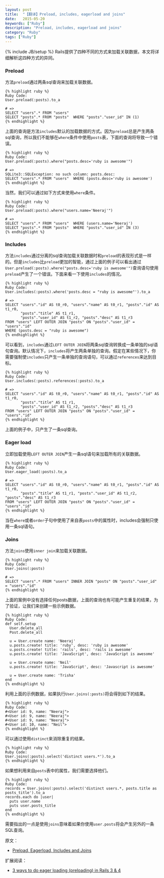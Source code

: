 ```yaml
---
layout: post
title:  "【翻译】Preload, includes, eagerload and joins"
date:   2015-05-20
keywords: ["Ruby"]
description: "Preload, includes, eagerload and joins"
category: "Ruby"
tags: ["Ruby"]
---
```

{% include JB/setup %}
Rails提供了四种不同的方式来加载关联数据，本文将详细解析这四种方式的异同。

### Preload

方法`preload`通过两条sql查询来加载关联数据。

    {% highlight ruby %}
    Ruby Code:
    User.preload(:posts).to_a
    
    # =>
    SELECT "users".* FROM "users"
    SELECT "posts".* FROM "posts"  WHERE "posts"."user_id" IN (1)
    {% endhighlight %}
    
上面的查询是方法`includes`默认的加载数据的方式。因为`preload`总是产生两条sql查询，所以我们不能够在`where`条件中使用`posts`表，下面的查询将导致一个错误。

    {% highlight ruby %}
    Ruby Code:
    User.preload(:posts).where("posts.desc='ruby is awesome'")
    
    # =>
    SQLite3::SQLException: no such column: posts.desc:
    SELECT "users".* FROM "users"  WHERE (posts.desc='ruby is awesome')
    {% endhighlight %}

当然，我们可以通过如下方式来使用`where`条件。

    {% highlight ruby %}
    Ruby Code:
    User.preload(:posts).where("users.name='Neeraj'")
    
    # =>
    SELECT "users".* FROM "users"  WHERE (users.name='Neeraj')
    SELECT "posts".* FROM "posts"  WHERE "posts"."user_id" IN (3)
    {% endhighlight %}

### Includes

方法`includes`通过分离的sql查询加载关联数据时和`preload`的表现形式是一样的。但是`includes`比`preload`更加的智能，通过上面的例子可以看出通过`User.preload(:posts).where("posts.desc='ruby is awesome'")`查询语句使用`preload`产生了一个错误。下面来看一下使用`includes`的情况。

    {% highlight ruby %}
    Ruby Code:
    User.includes(:posts).where('posts.desc = "ruby is awesome"').to_a
    
    # =>
    SELECT "users"."id" AS t0_r0, "users"."name" AS t0_r1, "posts"."id" AS t1_r0,
           "posts"."title" AS t1_r1,
           "posts"."user_id" AS t1_r2, "posts"."desc" AS t1_r3
    FROM "users" LEFT OUTER JOIN "posts" ON "posts"."user_id" = "users"."id"
    WHERE (posts.desc = "ruby is awesome")
    {% endhighlight %}

可以看到，`includes`通过`LEFT OUTER JOIN`将两条sql查询转换成一条单独的sql语句查询。默认情况下，`includes`将产生两条单独的查询。假定在某些情况下，你需要强制使`includes`只产生一条单独的查询语句，可以通过`references`来达到目标。

    {% highlight ruby %}
    Ruby Code:
    User.includes(:posts).references(:posts).to_a
    
    # =>
    SELECT "users"."id" AS t0_r0, "users"."name" AS t0_r1, "posts"."id" AS t1_r0,
           "posts"."title" AS t1_r1,
           "posts"."user_id" AS t1_r2, "posts"."desc" AS t1_r3
    FROM "users" LEFT OUTER JOIN "posts" ON "posts"."user_id" = "users"."id"
    {% endhighlight %}

上面的例子中，只产生了一条sql查询。
### Eager load

立即加载使用`LEFT OUTER JOIN`产生一条sql语句来加载所有的关联数据。

    {% highlight ruby %}
    Ruby Code:
    User.eager_load(:posts).to_a
    
    # =>
    SELECT "users"."id" AS t0_r0, "users"."name" AS t0_r1, "posts"."id" AS t1_r0,
           "posts"."title" AS t1_r1, "posts"."user_id" AS t1_r2, "posts"."desc" AS t1_r3
    FROM "users" LEFT OUTER JOIN "posts" ON "posts"."user_id" = "users"."id"
    {% endhighlight %}

当在`where`或者`order`子句中使用了来自表`posts`中的属性时，includes会强制只使用一条sql语句。

### Joins

方法`joins`使用`inner join`来加载关联数据。

    {% highlight ruby %}
    Ruby Code:
    User.joins(:posts)
    
    # =>
    SELECT "users".* FROM "users" INNER JOIN "posts" ON "posts"."user_id" = "users"."id"
    {% endhighlight %}

上面的案例中没有选择任何posts数据，上面的查询也有可能产生重复的结果，为了验证，让我们来创建一些示例数据。

    {% highlight ruby %}
    Ruby Code:
    def self.setup
      User.delete_all
      Post.delete_all
    
      u = User.create name: 'Neeraj'
      u.posts.create! title: 'ruby', desc: 'ruby is awesome'
      u.posts.create! title: 'rails', desc: 'rails is awesome'
      u.posts.create! title: 'JavaScript', desc: 'JavaScript is awesome'
    
      u = User.create name: 'Neil'
      u.posts.create! title: 'JavaScript', desc: 'Javascript is awesome'
    
      u = User.create name: 'Trisha'
    end
    {% endhighlight %}

利用上面的示例数据，如果执行`User.joins(:posts)`将会得到如下的结果。

    {% highlight ruby %}
    Ruby Code:
    #<User id: 9, name: "Neeraj">
    #<User id: 9, name: "Neeraj">
    #<User id: 9, name: "Neeraj">
    #<User id: 10, name: "Neil">
    {% endhighlight %}

可以通过使用`distinct`来消除重复的结果。

    {% highlight ruby %}
    Ruby Code:
    User.joins(:posts).select('distinct users.*').to_a
    {% endhighlight %}

如果想利用来自`posts`表中的属性，我们需要选择他们。

    {% highlight ruby %}
    Ruby Code:
    records = User.joins(:posts).select('distinct users.*, posts.title as posts_title').to_a
    records.each do |user|
      puts user.name
      puts user.posts_title
    end
    {% endhighlight %}

需要指出的一点是使用`joins`意味着如果你使用`user.posts`将会产生另外的一条SQL查询。

原文：

- [Preload, Eagerload, Includes and Joins](http://blog.bigbinary.com/2013/07/01/preload-vs-eager-load-vs-joins-vs-includes.html "Preload, Eagerload, Includes and Joins")

扩展阅读：


- [3 ways to do eager loading (preloading) in Rails 3 & 4](http://blog.arkency.com/2013/12/rails4-preloading/ "3 ways to do eager loading (preloading) in Rails 3 & 4")
